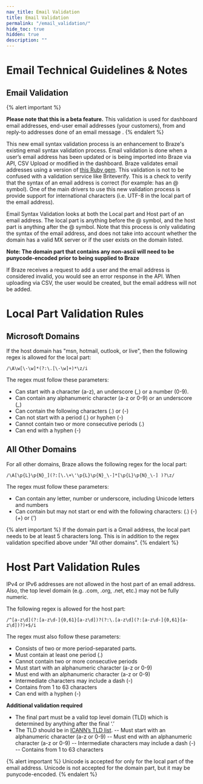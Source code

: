 ```yaml
---
nav_title: Email Validation 
title: Email Validation
permalink: "/email_validation/"
hide_toc: true
hidden: true
description: ""
---
```


# Email Technical Guidelines & Notes

## Email Validation

{% alert important %}

**Please note that this is a beta feature.**
This validation is used for dashboard email addresses, end-user email addresses (your customers), from and reply-to addresses done of an email message .
{% endalert %}


This new email syntax validation process is an enhancement to Braze's existing email syntax validation process. Email validation is done when a user’s email address has been updated or is being imported into Braze via API, CSV Upload or modified in the dashboard. Braze validates email addresses using a version of [this Ruby gem][1].  This validation is not to be confused with a validation service like Briteverify.  This is a check to verify that the syntax of an email address is correct (for example: has an @ symbol).  One of the  main drivers to use this new validation process is provide support for international characters (i.e. UTF-8 in the local part of the email address). 

Email Syntax Validation looks at both the Local part and Host part of an email address.  The local part is anything before the @ symbol, and the host part is anything after the @ symbol. Note that this process is only validating the syntax of the email address, and does not take into account whether the domain has a valid MX server or if the user exists on the domain listed. 

__Note: The domain part that contains any non-ascii will need to be punycode-encoded prior to being supplied to Braze__

If Braze receives a request to add a user and the email address is considered invalid, you would see an error response in the API.  When uploading via CSV, the user would be created, but the email address will not be added.


# Local Part Validation Rules
## Microsoft Domains
If the host domain has "msn, hotmail, outlook, or live", then the following regex is allowed for the local part:


`/\A\w[\-\w]*(?:\.[\-\w]+)*\z/i`

The regex must follow these parameters:

- Can start with a character (a-z), an underscore (*_*) or a number (0-9).  
- Can contain any alphanumeric character (a-z or 0-9) or an underscore (*_*)
- Can  contain the following characters (*.*) or (*-*)
- Can not start with a period (*.*) or hyphen (*-*)
- Cannot contain two or more consecutive periods (*.*)
- Can end with a hyphen (*-*)


## All Other Domains
For all other domains, Braze allows the following regex for the local part:


`/\A[\p{L}\p{N}_](?:[\.\+\'\p{L}\p{N}_\-]*[\p{L}\p{N}_\-] )?\z/`

The regex must follow these parameters:
- Can contain any letter, number or underscore, including Unicode letters and numbers
- Can contain but may not start or end with the following characters: (*.*) (*-*) (*+*) or (*'*)

{% alert important %}
If the domain part is a Gmail address, the local part needs to be at least 5 characters long. This is in addition to the regex validation specified above under "All other domains".
{% endalert %}


# Host Part Validation Rules
IPv4 or IPv6 addresses are not allowed in the host part of an email address. Also, the top level domain (e.g. .com, .org, .net, etc.) may not be fully numeric.

The following regex is allowed for the host part: 

`/^[a-z\d](?:[a-z\d-]{0,61}[a-z\d])?(?:\.[a-z\d](?:[a-z\d-]{0,61}[a-z\d])?)+$/i`

The regex must also follow these parameters:

- Consists of two or more period-separated parts. 
- Must contain at least one period (*.*)
- Cannot contain two or more consecutive periods
- Must start with an alphanumeric character (a-z or 0-9)
- Must end with an alphanumeric character (a-z or 0-9)
- Intermediate characters may include a dash (*-*)
- Contains from 1 to 63 characters
- Can end with a hyphen (*-*)

**Additional validation required** 
- The final part must be a valid top level domain (TLD) which is determined by anything after the final ‘.’
- The TLD should be in [ICANN’s TLD list][2].
-- Must start with an alphanumeric character (a-z or 0-9)
-- Must end with an alphanumeric character (a-z or 0-9)
-- Intermediate characters may include a dash (*-*)
-- Contains from 1 to 63 characters


{% alert important %}
Unicode is accepted for only for the local part of the email address.
Unicode is not accepted for the domain part, but it may be punycode-encoded. 
{% endalert %}

[1]: https://github.com/afair/email_address
[2]: https://data.iana.org/TLD/tlds-alpha-by-domain.txt
[3]: {{site.baseurl}}/user_guide/message_building_by_channel/email/managing_user_subscriptions/#managing-user-subscriptions
